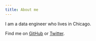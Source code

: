 ```yaml
---
title: About me
---
```


I am a data engineer who lives in Chicago.

Find me on [GitHub](https://github.com/neverett) or [Twitter](https://twitter.com/neverett).
